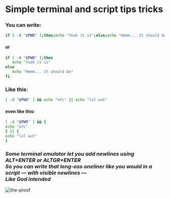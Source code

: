 # Simple terminal and script tips tricks
### You can write:
```bash
if [ -d "$PWD" ];then;echo "Yeah it is";else;echo "Hmmm... It should be";fi
```

#### or

```bash
if [ -d "$PWD" ];then
   echo "Yeah it is"
else
   echo "Hmmm... It should be"
fi
```

### Like this:

```bash
[ -d "$PWD" ] && echo "ofc" || echo "lol wut"

```

#### even like this:

```bash
[ -d "$PWD" ] && {
echo "ofc"
} || {
echo "lol wut"
}
```

### *Some terminal emulator let you add newlines using ALT+ENTER or ALTGR+ENTER <br> So you can write that long-ass oneliner like you would in a script — with visible newlines — <br> Like God intended*



![the-proof](https://imma.gr/110386xb8eef)

